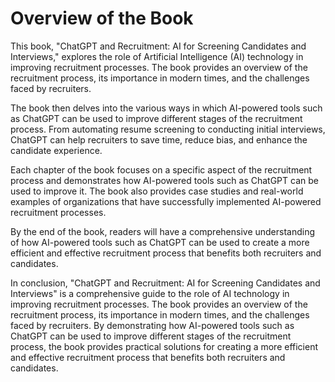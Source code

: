 Overview of the Book
==================================

This book, "ChatGPT and Recruitment: AI for Screening Candidates and Interviews," explores the role of Artificial Intelligence (AI) technology in improving recruitment processes. The book provides an overview of the recruitment process, its importance in modern times, and the challenges faced by recruiters.

The book then delves into the various ways in which AI-powered tools such as ChatGPT can be used to improve different stages of the recruitment process. From automating resume screening to conducting initial interviews, ChatGPT can help recruiters to save time, reduce bias, and enhance the candidate experience.

Each chapter of the book focuses on a specific aspect of the recruitment process and demonstrates how AI-powered tools such as ChatGPT can be used to improve it. The book also provides case studies and real-world examples of organizations that have successfully implemented AI-powered recruitment processes.

By the end of the book, readers will have a comprehensive understanding of how AI-powered tools such as ChatGPT can be used to create a more efficient and effective recruitment process that benefits both recruiters and candidates.

In conclusion, "ChatGPT and Recruitment: AI for Screening Candidates and Interviews" is a comprehensive guide to the role of AI technology in improving recruitment processes. The book provides an overview of the recruitment process, its importance in modern times, and the challenges faced by recruiters. By demonstrating how AI-powered tools such as ChatGPT can be used to improve different stages of the recruitment process, the book provides practical solutions for creating a more efficient and effective recruitment process that benefits both recruiters and candidates.


